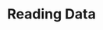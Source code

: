---
layout: chapter
title: Reading Data
slides:

  - class: title-slide
    content: |

      ![Gather Workshops Logo]([[BASE_URL]]/theme/assets/images/gw_logo.png)

      # Creating Data
      _Getting data into your database_





## Dumping backups to file




## Creating basic reports








  - content: |

      ![Thumbs Up!]([[BASE_URL]]/theme/assets/images/thumbs-up.svg){: height="200"}

      ## Reading Data: Complete!

      [Take me to the next chapter!](flask.html)


---